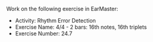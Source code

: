 Work on the following exercise in EarMaster:
- Activity: Rhythm Error Detection
- Exercise Name: 4/4 - 2 bars: 16th notes, 16th triplets
- Exercise Number: 24.7
